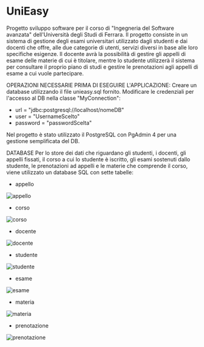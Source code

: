 # UniEasy

Progetto sviluppo software per il corso di "Ingegneria del Software avanzata" dell'Università degli Studi di Ferrara. 
Il progetto consiste in un sistema di gestione degli esami universitari utilizzato dagli studenti e dai docenti che offre, 
alle due categorie di utenti, servizi diversi in base alle loro specifiche esigenze.
Il docente avrà la possibilità di gestire gli appelli di esame delle materie di cui è titolare, mentre lo studente 
utilizzerà il sistema per consultare il proprio piano di studi e gestire le prenotazioni agli appelli di esame a cui vuole partecipare.

OPERAZIONI NECESSARIE PRIMA DI ESEGUIRE L'APPLICAZIONE:
Creare un database utilizzando il file unieasy.sql fornito.
Modificare le credenziali per l'accesso al DB nella classe "MyConnection":
- url = "jdbc:postgresql://localhost/nomeDB"
- user = "UsernameScelto"
- password = "passwordScelta"

Nel progetto è stato utilizzato il PostgreSQL con PgAdmin 4 per una gestione semplificata del DB.

DATABASE
Per lo store dei dati che riguardano gli studenti, i docenti, gli appelli fissati, il corso a cui lo studente è iscritto, 
gli esami sostenuti dallo studente, le prenotazioni ad appelli e le materie che comprende il corso,
viene utilizzato un database SQL con sette tabelle:
- appello

![appello](https://user-images.githubusercontent.com/110738908/190869528-f77971b3-8e11-4909-a2b7-83fdcd5a5ece.png)

- corso

![corso](https://user-images.githubusercontent.com/110738908/190869554-f3652510-65db-4c37-8383-a6f97e6478cd.png)

- docente

![docente](https://user-images.githubusercontent.com/110738908/190869565-a6e537de-e472-43f3-bcef-18f3550f03ff.png)

- studente

![studente](https://user-images.githubusercontent.com/110738908/190869577-61df594c-c53e-49a1-8f46-f6cf1c3b7409.png)

- esame

![esame](https://user-images.githubusercontent.com/110738908/190869587-bd909b83-f8a1-406e-a2cf-1b3e5a351fd3.png)

- materia

![materia](https://user-images.githubusercontent.com/110738908/190869598-ce33a8ae-8cb8-4dc8-a095-213f4c6951e1.png)

- prenotazione

![prenotazione](https://user-images.githubusercontent.com/110738908/190869602-e6939121-a4f9-441a-8b53-0fc5eb48a306.png)


